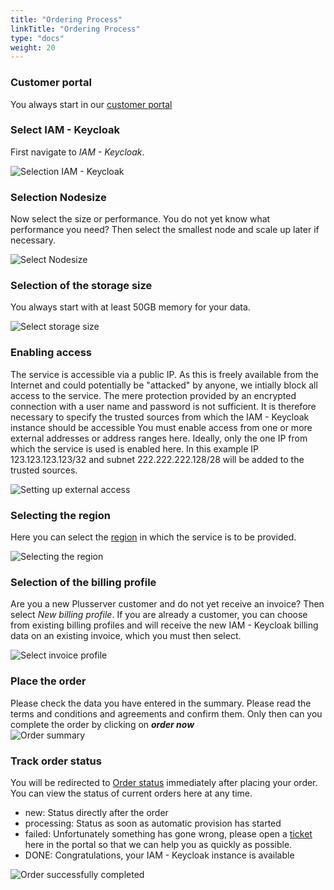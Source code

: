 ```yaml
---
title: "Ordering Process"
linkTitle: "Ordering Process"
type: "docs"
weight: 20
---
```


### Customer portal

You always start in our [customer portal](https://customerservice.plusserver.com)

### Select IAM - Keycloak

First navigate to *IAM - Keycloak*.

![Selection IAM - Keycloak](/images/content/04-msl/en/iam_keycloak/ordering/1-cloud_service_tbd_keycloak.png)

### Selection Nodesize

Now select the size or performance. You do not yet know what performance you need? Then select the smallest node and scale up later if necessary.

![Select Nodesize](/images/content/04-msl/en/iam_keycloak/ordering/3-iam_keycloak-size2.png)

### Selection of the storage size

You always start with at least 50GB memory for your data. 

![Select storage size](/images/content/04-msl/en/iam_keycloak/ordering/4-iam_keycloak-storage.png)

### Enabling access

The service is accessible via a public IP. As this is freely available from the Internet and could potentially be "attacked" by anyone, we intially block all access to the service. The mere protection provided by an encrypted connection with a user name and password is not sufficient. It is therefore necessary to specify the trusted sources from which the IAM - Keycloak instance should be accessible
You must enable access from one or more external addresses or address ranges here. Ideally, only the one IP from which the service is used is enabled here. In this example IP 123.123.123.123/32 and subnet 222.222.222.128/28 will be added to the trusted sources.

![Setting up external access](/images/content/04-msl/en/iam_keycloak/ordering/5-selection-trusted-sources.png)

### Selecting the region

Here you can select the [region](https://docs.xaas.get-cloud.io/docs/01-dbaas/02-faq/#Regions) in which the service is to be provided. 

![Selecting the region](/images/content/04-msl/en/iam_keycloak/ordering/6-selection_region.png)

### Selection of the billing profile

Are you a new Plusserver customer and do not yet receive an invoice? Then select *New billing profile*. If you are already a customer, you can choose from existing billing profiles and will receive the new IAM - Keycloak billing data on an existing invoice, which you must then select.

![Select invoice profile](/images/content/04-msl/en/iam_keycloak/ordering/7-selection-invoice-profile.png)

### Place the order

Please check the data you have entered in the summary. Please read the terms and conditions and agreements and confirm them. Only then can you complete the order by clicking on ***order now***
<br>
![Order summary](/images/content/04-msl/de/iam_keycloak/ordering/8-order-overview.png)

### Track order status

You will be redirected to [Order status](https://customerservice.plusserver.com/order-status) immediately after placing your order. You can view the status of current orders here at any time.

* new: Status directly after the order
* processing: Status as soon as automatic provision has started
* failed: Unfortunately something has gone wrong, please open a [ticket](https://customerservice.plusserver.com/support/ticket-create) here in the portal so that we can help you as quickly as possible.
* DONE: Congratulations, your IAM - Keycloak instance is available

![Order successfully completed](/images/content/04-msl/en/iam_keycloak/ordering/10-order_status.png)
